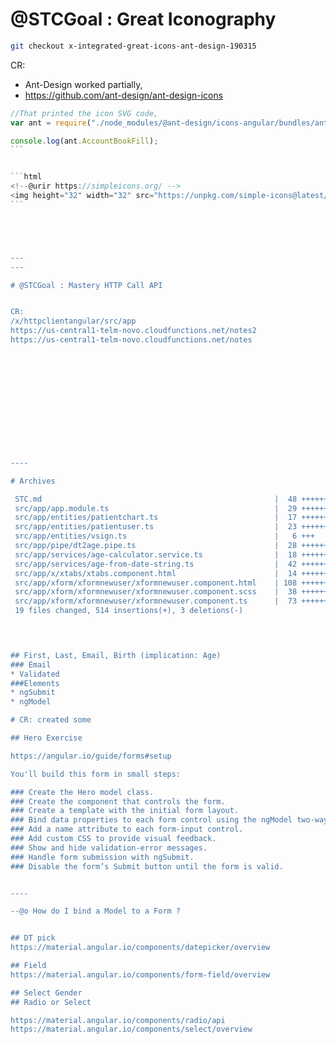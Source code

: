 

# @STCGoal :  Great Iconography
```sh
git checkout x-integrated-great-icons-ant-design-190315
```


CR:
* Ant-Design worked partially, 
* https://github.com/ant-design/ant-design-icons
````js
//That printed the icon SVG code,
var ant = require("./node_modules/@ant-design/icons-angular/bundles/ant-design-icons-angular-icons.umd");

console.log(ant.AccountBookFill);
```


```html
<!--@urir https://simpleicons.org/ -->
<img height="32" width="32" src="https://unpkg.com/simple-icons@latest/icons/magento.svg" />
```





---
---

# @STCGoal : Mastery HTTP Call API


CR: 
/x/httpclientangular/src/app
https://us-central1-telm-novo.cloudfunctions.net/notes2
https://us-central1-telm-novo.cloudfunctions.net/notes













----

# Archives 

 STC.md                                                    |  48 ++++++++++++++++++++
 src/app/app.module.ts                                     |  29 ++++++++++--
 src/app/entities/patientchart.ts                          |  17 +++++++
 src/app/entities/patientuser.ts                           |  23 ++++++++++
 src/app/entities/vsign.ts                                 |   6 +++
 src/app/pipe/dt2age.pipe.ts                               |  28 ++++++++++++
 src/app/services/age-calculator.service.ts                |  18 ++++++++
 src/app/services/age-from-date-string.ts                  |  42 +++++++++++++++++
 src/app/x/xtabs/xtabs.component.html                      |  14 ++++++
 src/app/xform/xformnewuser/xformnewuser.component.html    | 108 ++++++++++++++++++++++++++++++++++++++++++++
 src/app/xform/xformnewuser/xformnewuser.component.scss    |  38 ++++++++++++++++
 src/app/xform/xformnewuser/xformnewuser.component.ts      |  73 ++++++++++++++++++++++++++++++
 19 files changed, 514 insertions(+), 3 deletions(-)
 



## First, Last, Email, Birth (implication: Age)
### Email
* Validated
###Elements
* ngSubmit
* ngModel

# CR: created some

## Hero Exercise

https://angular.io/guide/forms#setup

You'll build this form in small steps:

### Create the Hero model class.
### Create the component that controls the form.
### Create a template with the initial form layout.
### Bind data properties to each form control using the ngModel two-way data-binding syntax.
### Add a name attribute to each form-input control.
### Add custom CSS to provide visual feedback.
### Show and hide validation-error messages.
### Handle form submission with ngSubmit.
### Disable the form’s Submit button until the form is valid.


----

--@o How do I bind a Model to a Form ?


## DT pick
https://material.angular.io/components/datepicker/overview

## Field 
https://material.angular.io/components/form-field/overview

## Select Gender
## Radio or Select

https://material.angular.io/components/radio/api
https://material.angular.io/components/select/overview



